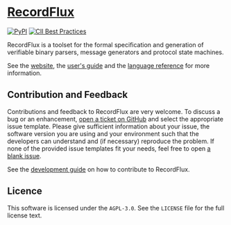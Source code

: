 # [RecordFlux](https://github.com/AdaCore/RecordFlux/)

[![PyPI](https://img.shields.io/pypi/v/RecordFlux?color=blue)](https://pypi.org/project/RecordFlux/)
[![CII Best Practices](https://bestpractices.coreinfrastructure.org/projects/5052/badge)](https://bestpractices.coreinfrastructure.org/projects/5052)

RecordFlux is a toolset for the formal specification and generation of verifiable binary parsers, message generators and protocol state machines.

See the [website](https://www.adacore.com/recordflux), the [user's guide](https://docs.adacore.com/live/wave/recordflux/html/recordflux_ug/index.html) and the [language reference](https://docs.adacore.com/live/wave/recordflux/html/recordflux_lr/index.html) for more information.

## Contribution and Feedback

Contributions and feedback to RecordFlux are very welcome. To discuss a bug or an enhancement, [open a ticket on GitHub](https://github.com/AdaCore/RecordFlux/issues/new/choose) and select the appropriate issue template. Please give sufficient information about your issue, the software version you are using and your environment such that the developers can understand and (if necessary) reproduce the problem. If none of the provided issue templates fit your needs, feel free to open [a blank issue](https://github.com/AdaCore/RecordFlux/issues/new).

See the [development guide](https://github.com/AdaCore/RecordFlux/blob/main/doc/development_guide/index.rst) on how to contribute to RecordFlux.

## Licence

This software is licensed under the `AGPL-3.0`. See the `LICENSE` file for the full license text.
